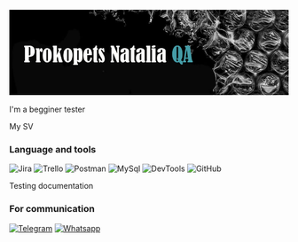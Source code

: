 ![Header](https://github.com/natali7670/natali7670/blob/main/assets/%D0%B4%D0%BB%D1%8F%20git.jpg)

I'm a begginer tester

My SV

### Language and tools
![Jira](https://img.shields.io/badge/-Jira-090909?style=for-the-badge&logo=Jira&logoColor=004FC6)
![Trello](https://img.shields.io/badge/-Trello-090909?style=for-the-badge&logo=Trello&logoColor=095AD2)
![Postman](https://img.shields.io/badge/-Postman-090909?style=for-the-badge&logo=Postman&logoColor=FF6C37)
![MySql](https://img.shields.io/badge/-MySql-090909?style=for-the-badge&logo=MySql&logoColor=E26D00)
![DevTools](https://img.shields.io/badge/-DevTools-090909?style=for-the-badge&logo=DevTools&logoColor=0476E6)
![GitHub](https://img.shields.io/badge/-GitHub-090909?style=for-the-badge&logo=GitHub&logoColor=FFFFFF)

Testing documentation

### For communication
[![Telegram](https://img.shields.io/badge/-Telegram-090909?style=for-the-badge&logo=Telegram&logoColor=25A2E0)](https://t.me/N7670)
[![Whatsapp](https://img.shields.io/badge/-Whatsapp-090909?style=for-the-badge&logo=Whatsapp&logoColor=59F878)](https://wa.me/qr/3UIZTM6YNULVI1)
